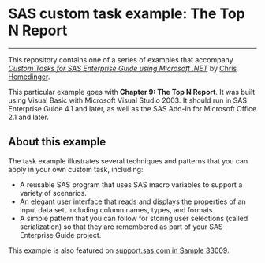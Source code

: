 # SAS custom task example: The Top N Report
***
This repository contains one of a series of examples that accompany
[_Custom Tasks for SAS Enterprise Guide using Microsoft .NET_](https://support.sas.com/pubscat/bookdetails.jsp?pc=61874)
by [Chris Hemedinger](http://support.sas.com/hemedinger).

This particular example goes with
**Chapter 9: The Top N Report**.  It was built using Visual Basic
with Microsoft Visual Studio 2003.  It should run in SAS Enterprise Guide 4.1 and later, as well
as the SAS Add-In for Microsoft Office 2.1 and later.

## About this example
The task example illustrates several techniques and patterns 
that you can apply in your own custom task, including:
* A reusable SAS program that uses SAS macro 
variables to support a variety of scenarios.
* An elegant user interface that reads and displays the 
properties of an input data set, including column names, types, and formats.
* A simple pattern that you can follow for storing user 
selections (called serialization) so that they are remembered 
as part of your SAS Enterprise Guide project.

This example is also featured on [support.sas.com in Sample 33009](http://support.sas.com/kb/33/009.html).
